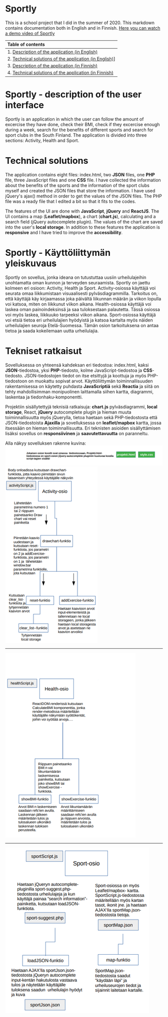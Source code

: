 # Sportly
This is a school project that I did in the summer of 2020. This markdown contains documentation both in English and in Finnish.
[Here you can watch a demo video of Sportly](https://jennilehtonen.github.io/Sportly/palautus/video.html)

|Table of contents|
|:------------- |
|1. [Description of the application (in English)](#Sportly---description-of-the-user-interface)|
|2. [Technical solutions of the application (in English)](#Technical-solutions)]
|3. [Description of the application (in Finnish)](#Sportly---Käyttöliittymän-yleiskuvaus)|
|4. [Technical solutions of the application (in Finnish)](#Tekniset-ratkaisut)|


# Sportly - description of the user interface
Sportly is an application in which the user can follow the amount of excercise they have done, check their BMI, check if they excercise enough during a week, search for the benefits of different sports and search for sport clubs in the South Finland. The application is divided into three sections: Activity, Health and Sport.

# Technical solutions
The application contains eight files: index.html, two **JSON** files, one **PHP** file, three JavaScript files and one **CSS** file. I have collected the information about the benefits of the sports and the information of the sport clubs myself and created the JSON files that store the information. I have used jQuery's ajax() method in order to get the values of the JSON files. The PHP file was a ready file that I edited a bit so that it fits to the codes. 

The features of the UI are done with **JavaScript**, **jQuery** and **ReactJS**. The UI contains a map (**Leaflet/mapbox**), a chart (**chart.js**), calculating and a search field (jQuery autocomplete plugin). The values of the chart are saved into the user's **local storage**. In addition to these features the application is **responsive** and I have tried to improve the **accessibility**.

# Sportly - Käyttöliittymän yleiskuvaus
Sportly on sovellus, jonka ideana on tutustuttaa uusiin urheilulajeihin unohtamatta oman kunnon ja terveyden seuraamista. Sportly on jaettu kolmeen eri osioon: Activity, Health ja Sport. Activity-osiossa käyttäjä voi seurata omaa liikkumistaan visuaalisesti pylväsdiagrammilla. Tarkoitus on, että käyttäjä käy kirjaamassa joka päivältä liikunnan määrän ja viikon lopulla voi katsoa, miten on liikkunut viikon aikana. Health-osiossa käyttäjä voi laskea oman painoindeksinsä ja saa tuloksestaan palautetta. Tässä osiossa voi myös laskea, liikkuuko tarpeeksi viikon aikana. Sport-osiossa käyttäjä voi etsiä tietoa eri urheilulajien hyödyistä ja katsoa kartalta myös näiden urheilulajien seuroja Etelä-Suomessa. Tämän osion tarkoituksena on antaa tietoa ja saada kokeilemaan uutta urheilulajia.

# Tekniset ratkaisut
Sovelluksessa on yhteensä kahdeksan eri tiedostoa: index.html, kaksi **JSON**-tiedostoa, yksi **PHP**-tiedosto, kolme JavaScript-tiedostoa ja **CSS**-tiedosto. JSON-tiedostojen tiedot on itse etsittyjä ja koottuja ja myös PHP-tiedostoon on muokattu sopivat arvot. Käyttöliittymän toiminnallisuuden rakentamisessa on käytetty puhdasta **JavaScriptiä** sekä **Reactia** ja siitä on tehty mahdollisimman monipuolinen laittamalla siihen kartta, diagrammi, laskentaa ja tiedonhaku-komponentti.

Projektiin sisällytettyjä teknisiä ratkaisuja: **chart.js** pylväsdiagrammi, **local storage**, React, **jQuery** autocomplete plugin ja hieman muuta toiminnallisuutta myös jQuerylla, tietoa haetaan sekä PHP-tiedostosta että JSON-tiedostoista **Ajaxilla** ja sovelluksessa on **leaflet/mapbox** kartta, jossa itsessään on hieman toiminnallisuutta. Eri teknisten asioiden sisällyttämisen lisäksi sovellus on **responsiivinen** ja **saavutettavuutta** on paranneltu.

Alla näkyy sovelluksen rakenne kuvina:
![documentationPicture1](palautus/rakenne.PNG "Documentation picture of the structure")
![documentationPicture2](palautus/activityOsio.PNG "Documentation picture of activity section")<hr />
![documentationPicture3](palautus/healthOsio.PNG "Documentation picture of health section")<hr />
![documentationPicture4](palautus/sportOsio.PNG "Documentation picture of sport section")
